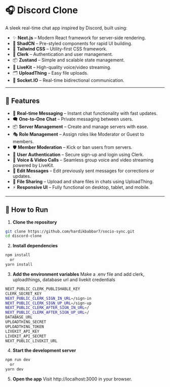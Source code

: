 # 🎧 Discord Clone  

A sleek real-time chat app inspired by Discord, built using:  

- ✨ **Next.js** – Modern React framework for server-side rendering.  
- 🎨 **ShadCN** – Pre-styled components for rapid UI building.  
- 🎋 **Tailwind CSS** – Utility-first CSS framework.  
- 🔑 **Clerk** – Authentication and user management.  
- 📦 **Zustand** – Simple and scalable state management.  
- 🎤 **LiveKit** – High-quality voice/video streaming.  
- 🗂️ **UploadThing** – Easy file uploads.  
- 💬 **Socket.IO** – Real-time bidirectional communication.  

---

## 🌟 Features  

- 💬 **Real-time Messaging** – Instant chat functionality with fast updates.  
- 🗨️ **One-to-One Chat** – Private messaging between users.  
- 📦 **Server Management** – Create and manage servers with ease.  
- 🎭 **Role Management** – Assign roles like Moderator or Guest to members.  
- 🛡️ **Member Moderation** – Kick or ban users from servers.  
- 🔑 **User Authentication** – Secure sign-up and login using Clerk.  
- 🎤 **Voice & Video Calls** – Seamless group voice and video streaming powered by LiveKit.  
- 📝 **Edit Messages** – Edit previously sent messages for corrections or updates.  
- 📁 **File Sharing** – Upload and share files in chats using UploadThing.  
- ⚡ **Responsive UI** – Fully functional on desktop, tablet, and mobile.  

---

## 🚀 How to Run  

1.  **Clone the repository**
   
   ```bash  
   git clone https://github.com/hardikbabbar7/socio-sync.git  
   cd discord-clone
  ```

2.  **Install dependencies**

   ```bash
   npm install
     or
   yarn install
  ```

3. **Add the environment variables**
  Make a .env file and add clerk, uploadthings, database url and livekit credentials

  ```bash
  NEXT_PUBLIC_CLERK_PUBLISHABLE_KEY
  CLERK_SECRET_KEY
  NEXT_PUBLIC_CLERK_SIGN_IN_URL=/sign-in
  NEXT_PUBLIC_CLERK_SIGN_UP_URL=/sign-up
  NEXT_PUBLIC_CLERK_AFTER_SIGN_IN_URL=/
  NEXT_PUBLIC_CLERK_AFTER_SIGN_UP_URL=/
  DATABASE_URL
  UPLOADTHING_SECRET
  UPLOADTHING_TOKEN
  LIVEKIT_API_KEY
  LIVEKIT_API_SECRET
  NEXT_PUBLIC_LIVEKIT_URL
```
4. **Start the development server**

  ```bash
  npm run dev  
    or
  yarn dev
```
5. **Open the app**
     Visit http://localhost:3000 in your browser.
